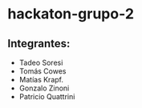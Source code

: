 # hackaton-grupo-2

## Integrantes:
- Tadeo Soresi
- Tomás Cowes
- Matías Krapf.
- Gonzalo Zinoni
- Patricio Quattrini
